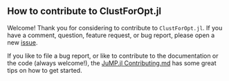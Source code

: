 ## How to contribute to ClustForOpt.jl
Welcome! Thank you for considering to contribute to `ClustForOpt.jl`. If you have a comment, question, feature request, or bug report, please open a new [issue](https://github.com/holgerteichgraeber/ClustForOpt.jl/issues).

If you like to file a bug report, or like to contribute to the documentation or the code (always welcome!), the [JuMP.jl Contributing.md](https://github.com/JuliaOpt/JuMP.jl/blob/master/CONTRIBUTING.md) has some great tips on how to get started. 
